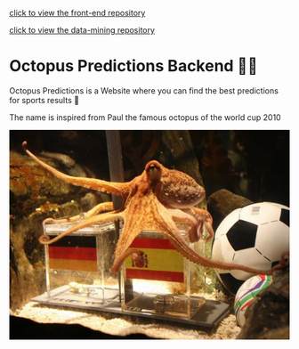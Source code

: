 <a href="https://github.com/bacembendaly99/octopus-predictions-frontend" target="_blank">click to view the front-end repository </a>

<a href="https://github.com/achourali/octopus-predictions-data-mining" target="_blank">click to view the data-mining repository </a>

# Octopus Predictions Backend 🐙🐙

Octopus Predictions is a Website where you can find the best predictions for sports results 🧾

The name is inspired from Paul the famous octopus of the world cup 2010 

<img src="./assets/Paul.jpg" alt="Paul image" style="float: left; margin-right: 10px;" />

